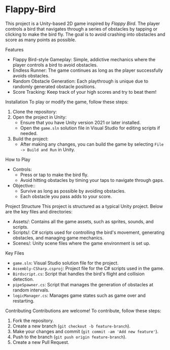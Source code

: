 # Flappy-Bird


This project is a Unity-based 2D game inspired by *Flappy Bird*. The player controls a bird that navigates through a series of obstacles by tapping or clicking to make the bird fly. The goal is to avoid crashing into obstacles and score as many points as possible.


Features
- Flappy Bird-style Gameplay: Simple, addictive mechanics where the player controls a bird to avoid obstacles.
- Endless Runner: The game continues as long as the player successfully avoids obstacles.
- Random Obstacle Generation: Each playthrough is unique due to randomly generated obstacle positions.
- Score Tracking: Keep track of your high scores and try to beat them!
  
Installation
To play or modify the game, follow these steps:
1. Clone the repository:
2. Open the project in Unity:
   - Ensure that you have Unity version 2021 or later installed.
   - Open the `game.sln` solution file in Visual Studio for editing scripts if needed.
3. Build the project:
   - After making any changes, you can build the game by selecting `File -> Build and Run` in Unity.

How to Play
- Controls:
  - Press or tap to make the bird fly.
  - Avoid hitting obstacles by timing your taps to navigate through gaps.
- Objective::
  - Survive as long as possible by avoiding obstacles.
  - Each obstacle you pass adds to your score.

Project Structure
This project is structured as a typical Unity project. Below are the key files and directories:
- Assets/: Contains all the game assets, such as sprites, sounds, and scripts.
- Scripts/: C# scripts used for controlling the bird's movement, generating obstacles, and managing game mechanics.
- Scenes/: Unity scene files where the game environment is set up.

Key Files
- `game.sln`: Visual Studio solution file for the project.
- `Assembly-CSharp.csproj`: Project file for the C# scripts used in the game.
- `Birdscript.cs`: Script that handles the bird's flight and collision detection.
- `pipeSpawner.cs`: Script that manages the generation of obstacles at random intervals.
- `logicManager.cs`: Manages game states such as game over and restarting.

Contributing
Contributions are welcome! To contribute, follow these steps:
1. Fork the repository.
2. Create a new branch (`git checkout -b feature-branch`).
3. Make your changes and commit (`git commit -am 'Add new feature'`).
4. Push to the branch (`git push origin feature-branch`).
5. Create a new Pull Request.


